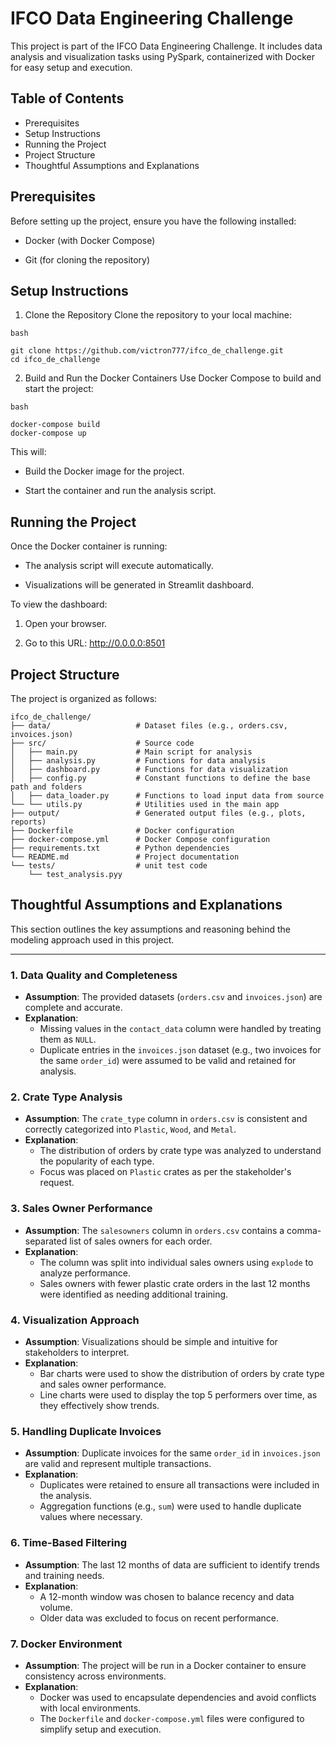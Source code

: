 # IFCO Data Engineering Challenge

This project is part of the IFCO Data Engineering Challenge. It includes data analysis and visualization tasks using PySpark, containerized with Docker for easy setup and execution.

## Table of Contents
* Prerequisites
* Setup Instructions
* Running the Project
* Project Structure
* Thoughtful Assumptions and Explanations


## Prerequisites
Before setting up the project, ensure you have the following installed:

* Docker (with Docker Compose)

* Git (for cloning the repository)

## Setup Instructions
1. Clone the Repository
Clone the repository to your local machine:

```
bash

git clone https://github.com/victron777/ifco_de_challenge.git
cd ifco_de_challenge
```

2. Build and Run the Docker Containers
Use Docker Compose to build and start the project:

```
bash

docker-compose build
docker-compose up
```
This will:

* Build the Docker image for the project.

* Start the container and run the analysis script.

## Running the Project
Once the Docker container is running:

* The analysis script will execute automatically.

* Visualizations will be generated in Streamlit dashboard.

To view the dashboard:

1. Open your browser.

2. Go to this URL: http://0.0.0.0:8501

## Project Structure
The project is organized as follows:

```
ifco_de_challenge/
├── data/                   # Dataset files (e.g., orders.csv, invoices.json)
├── src/                    # Source code
│   ├── main.py             # Main script for analysis
│   ├── analysis.py         # Functions for data analysis
│   ├── dashboard.py        # Functions for data visualization
│   ├── config.py           # Constant functions to define the base path and folders
│   ├── data_loader.py      # Functions to load input data from source
└── └── utils.py            # Utilities used in the main app
├── output/                 # Generated output files (e.g., plots, reports)
├── Dockerfile              # Docker configuration
├── docker-compose.yml      # Docker Compose configuration
├── requirements.txt        # Python dependencies
└── README.md               # Project documentation
└── tests/                  # unit test code
    └── test_analysis.pyy    
```

## Thoughtful Assumptions and Explanations

This section outlines the key assumptions and reasoning behind the modeling approach used in this project.

---

### 1. **Data Quality and Completeness**
- **Assumption**: The provided datasets (`orders.csv` and `invoices.json`) are complete and accurate.
- **Explanation**:
    - Missing values in the `contact_data` column were handled by treating them as `NULL`.
    - Duplicate entries in the `invoices.json` dataset (e.g., two invoices for the same `order_id`) were assumed to be valid and retained for analysis.

### 2. **Crate Type Analysis**
- **Assumption**: The `crate_type` column in `orders.csv` is consistent and correctly categorized into `Plastic`, `Wood`, and `Metal`.
- **Explanation**:
    - The distribution of orders by crate type was analyzed to understand the popularity of each type.
    - Focus was placed on `Plastic` crates as per the stakeholder's request.

### 3. **Sales Owner Performance**
- **Assumption**: The `salesowners` column in `orders.csv` contains a comma-separated list of sales owners for each order.
- **Explanation**:
    - The column was split into individual sales owners using `explode` to analyze performance.
    - Sales owners with fewer plastic crate orders in the last 12 months were identified as needing additional training.

### 4. **Visualization Approach**
- **Assumption**: Visualizations should be simple and intuitive for stakeholders to interpret.
- **Explanation**:
    - Bar charts were used to show the distribution of orders by crate type and sales owner performance.
    - Line charts were used to display the top 5 performers over time, as they effectively show trends.

### 5. **Handling Duplicate Invoices**
- **Assumption**: Duplicate invoices for the same `order_id` in `invoices.json` are valid and represent multiple transactions.
- **Explanation**:
    - Duplicates were retained to ensure all transactions were included in the analysis.
    - Aggregation functions (e.g., `sum`) were used to handle duplicate values where necessary.

### 6. **Time-Based Filtering**
- **Assumption**: The last 12 months of data are sufficient to identify trends and training needs.
- **Explanation**:
    - A 12-month window was chosen to balance recency and data volume.
    - Older data was excluded to focus on recent performance.

### 7. **Docker Environment**
- **Assumption**: The project will be run in a Docker container to ensure consistency across environments.
- **Explanation**:
    - Docker was used to encapsulate dependencies and avoid conflicts with local environments.
    - The `Dockerfile` and `docker-compose.yml` files were configured to simplify setup and execution.